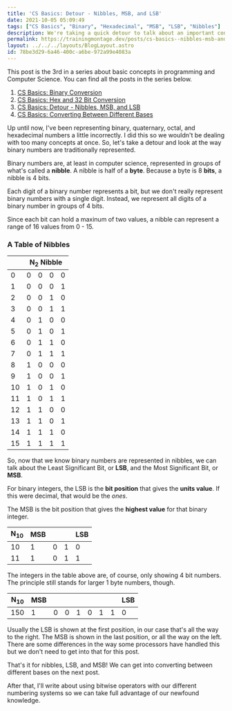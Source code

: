 ```yaml
---
title: 'CS Basics: Detour - Nibbles, MSB, and LSB'
date: 2021-10-05 05:09:49
tags: ["CS Basics", "Binary", "Hexadecimal", "MSB", "LSB", "Nibbles"]
description: We're taking a quick detour to talk about an important concept when dealing with binary numbers — the Most Significant Bit, and the Least Significant Bit.
permalink: https://trainingmontage.dev/posts/cs-basics--nibbles-msb-and-lsb/
layout: ../../../layouts/BlogLayout.astro
id: 78be3d29-6a46-400c-a6be-972a99e4083a
---
```


<div class="toc">
  <div class="flow">
    <p>
      This post is the 3rd in a series about basic concepts in programming and Computer Science. You can find all the posts in the series below.
    </p>
    <ol>
      <li>
        <a href="/posts/cs-basics-binary-conversion">CS Basics: Binary Conversion</a>
      </li>
      <li>
        <a href="/posts/cs-basics-hex-and-32-bit-conversion">CS Basics: Hex and 32 Bit Conversion</a>
      </li>
      <li>
        <a href="/posts/cs-basics-detour--nibbles-msb-and-lsb">CS Basics: Detour - Nibbles, MSB, and LSB</a>
      </li>
      <li>
        <a href="/posts/cs-basics-converting-between-different-bases">CS Basics: Converting Between Different Bases</a>
      </li>
    </ol>
  </div>
</div>

Up until now, I've been representing binary, quaternary, octal, and hexadecimal numbers a little incorrectly. I did this so we wouldn't be dealing with too many concepts at once. So, let's take a detour and look at the way binary numbers are traditionally represented.

Binary numbers are, at least in computer science, represented in groups of what's called a __nibble__. A nibble is half of a __byte__. Because a byte is 8 __bits__, a nibble is 4 bits.

Each digit of a binary number represents a bit, but we don't really represent binary numbers with a single digit. Instead, we represent all digits of a binary number in groups of 4 bits.

Since each bit can hold a maxinum of two values, a nibble can represent a range of 16 values from 0 - 15.

### A Table of Nibbles

<table>
  <thead>
    <tr>
      <th colspan="1"></th>
      <th colspan="4">N<sub>2</sub> Nibble</th>
    </tr>
  </thead>
  <tr>
    <td class="table-head-cell">0</td>
    <td>0</td>
    <td>0</td>
    <td>0</td>
    <td>0</td>
  </tr>
  <tr>
    <td class="table-head-cell">1</td>
    <td>0</td>
    <td>0</td>
    <td>0</td>
    <td>1</td>
  </tr>
  <tr>
    <td class="table-head-cell">2</td>
    <td>0</td>
    <td>0</td>
    <td>1</td>
    <td>0</td>
  </tr>
  <tr>
    <td class="table-head-cell">3</td>
    <td>0</td>
    <td>0</td>
    <td>1</td>
    <td>1</td>
  </tr>
  <tr>
    <td class="table-head-cell">4</td>
    <td>0</td>
    <td>1</td>
    <td>0</td>
    <td>0</td>
  </tr>
  <tr>
    <td class="table-head-cell">5</td>
    <td>0</td>
    <td>1</td>
    <td>0</td>
    <td>1</td>
  </tr>
  <tr>
    <td class="table-head-cell">6</td>
    <td>0</td>
    <td>1</td>
    <td>1</td>
    <td>0</td>
  </tr>
  <tr>
    <td class="table-head-cell">7</td>
    <td>0</td>
    <td>1</td>
    <td>1</td>
    <td>1</td>
  </tr>
  <tr>
    <td class="table-head-cell">8</td>
    <td>1</td>
    <td>0</td>
    <td>0</td>
    <td>0</td>
  </tr>
  <tr>
    <td class="table-head-cell">9</td>
    <td>1</td>
    <td>0</td>
    <td>0</td>
    <td>1</td>
  </tr>
  <tr>
    <td class="table-head-cell">10</td>
    <td>1</td>
    <td>0</td>
    <td>1</td>
    <td>0</td>
  </tr>
  <tr>
    <td class="table-head-cell">11</td>
    <td>1</td>
    <td>0</td>
    <td>1</td>
    <td>1</td>
  </tr>
  <tr>
    <td class="table-head-cell">12</td>
    <td>1</td>
    <td>1</td>
    <td>0</td>
    <td>0</td>
  </tr>
  <tr>
    <td class="table-head-cell">13</td>
    <td>1</td>
    <td>1</td>
    <td>0</td>
    <td>1</td>
  </tr>
  <tr>
    <td class="table-head-cell">14</td>
    <td>1</td>
    <td>1</td>
    <td>1</td>
    <td>0</td>
  </tr>
  <tr>
    <td class="table-head-cell">15</td>
    <td>1</td>
    <td>1</td>
    <td>1</td>
    <td>1</td>
  </tr>
</table>

So, now that we know binary numbers are represented in nibbles, we can talk about the Least Significant Bit, or __LSB__, and the Most Significant Bit, or __MSB__.

For binary integers, the LSB is the __bit position__ that gives the __units value__. If this were decimal, that would be the _ones_.

The MSB is the bit position that gives the __highest value__ for that binary integer.

| N<sub>10</sub> | MSB |   |   | LSB |
| -------------- | --- | - | - | --- |
|       10       |  1  | 0 | 1 |  0  |
|       11       |  1  | 0 | 1 |  1  |

The integers in the table above are, of course, only showing 4 bit numbers. The principle still stands for larger 1 byte numbers, though.

| N<sub>10</sub> | MSB |   |   |   |   |   |   | LSB |
| -------------- | --- | - | - | - | - | - | - | --- |
|       150      |  1  | 0 | 0 | 1 | 0 | 1 | 1 |  0  |

Usually the LSB is shown at the first position, in our case that's all the way to the right. The MSB is shown in the last position, or all the way on the left. There are some differences in the way some processors have handled this but we don't need to get into that for this post.

That's it for nibbles, LSB, and MSB! We can get into converting between different bases on the next post. 

After that, I'll write about using bitwise operators with our different numbering systems so we can take full advantage of our newfound knowledge.